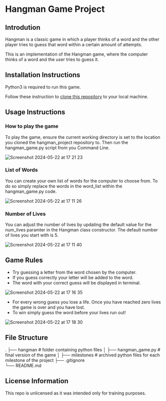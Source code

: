 # Hangman Game Project

## Introdution
Hangman is a classic game in which a player thinks of a word and the other player tries to guess that word within a certain amount of attempts.

This is an implementation of the Hangman game, where the computer thinks of a word and the user tries to guess it. 

## Installation Instructions
Python3 is required to run this game.

Follow these instruction to [clone this repository](https://docs.github.com/en/repositories/creating-and-managing-repositories/cloning-a-repository#cloning-a-repository) to your local machine.


## Usage Instructions

### How to play the game

To play the game, ensure the current working directory is set to the location you cloned the hangman_project repository to. 
Then run the hangman_game.py script from you Command Line.


![Screenshot 2024-05-22 at 17 21 23](https://github.com/gilesncwilliams/hangman_project/assets/150936411/1d71f32d-4423-4362-a96e-ffb03b88d3fe)

### List of Words

You can create your own list of words for the computer to choose from. 
To do so simply replace the words in the word_list within the hangman_game.py code.


![Screenshot 2024-05-22 at 17 11 26](https://github.com/gilesncwilliams/hangman_project/assets/150936411/2c99b437-3135-4453-bfab-5f756cd6751c)

### Number of Lives

You can adjust the number of lives by updating the default value for the num_lives paramter in the Hangman class constructor. 
The default number of lives you start with is 5.



![Screenshot 2024-05-22 at 17 11 40](https://github.com/gilesncwilliams/hangman_project/assets/150936411/cfb9ecd5-fafe-44c1-84b3-1806d73d501a)


## Game Rules 

- Try guessing a letter from the word chosen by the computer.
- If you guess correctly your letter will be added to the word.
- The word with your correct guess will be displayed in terminal.
  
![Screenshot 2024-05-22 at 17 16 35](https://github.com/gilesncwilliams/hangman_project/assets/150936411/01e6701c-eff5-4142-a053-f9e7f04e8b5b)

- For every wrong guess you lose a life. Once you have reached zero lives the game is over and you have lost.
- To win simply guess the word before your lives run out!
  
![Screenshot 2024-05-22 at 17 18 30](https://github.com/gilesncwilliams/hangman_project/assets/150936411/6827fb26-1df4-411a-9048-09ddaa22842b)

## File Structure

.
├── hangman                 # folder containing python files
│   ├── hangman_game.py     # final version of the game
│   ├── milestones          # archived python files for each milestone of the project 
├── .gitignore                  
└── README.md


## License Information
This repo is unlicensed as it was intended only for training purposes.

